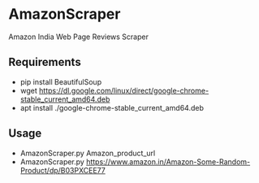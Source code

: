 # AmazonScraper
Amazon India Web Page Reviews Scraper

## Requirements
  - pip install BeautifulSoup
  - wget https://dl.google.com/linux/direct/google-chrome-stable_current_amd64.deb 
  - apt install ./google-chrome-stable_current_amd64.deb

## Usage
 - AmazonScraper.py Amazon_product_url
 - AmazonScraper.py https://www.amazon.in/Amazon-Some-Random-Product/dp/B03PXCEE77
